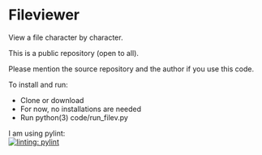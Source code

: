 # Fileviewer

View a file character by character.

This is a public repository (open to all).

Please mention the source repository and the author if you use this code.

To install and run:

* Clone or download
* For now, no installations are needed
* Run python(3) code/run_filev.py

I am using pylint:\
[![linting: pylint](https://img.shields.io/badge/linting-pylint-yellowgreen)](https://github.com/PyCQA/pylint)

